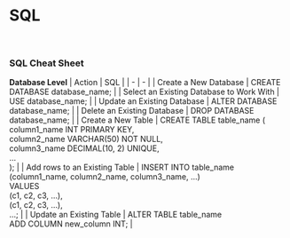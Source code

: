 # SQL

<br>

### SQL Cheat Sheet

**Database Level**
| Action | SQL |
| - | - |
| Create a New Database | CREATE DATABASE database_name; |
| Select an Existing Database to Work With | USE database_name; |
| Update an Existing Database | ALTER DATABASE database_name; |
| Delete an Existing Database | DROP DATABASE database_name; |
| Create a New Table | CREATE TABLE table_name (<br>column1_name INT PRIMARY KEY, <br>column2_name VARCHAR(50) NOT NULL, <br>column3_name DECIMAL(10, 2) UNIQUE, <br>... <br>); |
| Add rows to an Existing Table | INSERT INTO table_name (column1_name, column2_name, column3_name, ...) <br>VALUES <br>(c1, c2, c3, ...), <br>(c1, c2, c3, ...), <br>...; |
| Update an Existing Table | ALTER TABLE table_name <br> ADD COLUMN new_column INT; |



